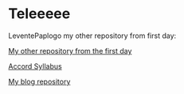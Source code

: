 # Teleeeee
LeventePaplogo
my other repository from first day: 


[My other repository from the first day](https://github.com/Teleeeee/git-lesson-repository)


[Accord Syllabus](https://github.com/green-fox-academy/accord-syllabus)

[My blog repository](https://github.com/Teleeeee/teleeeee.github.io)
